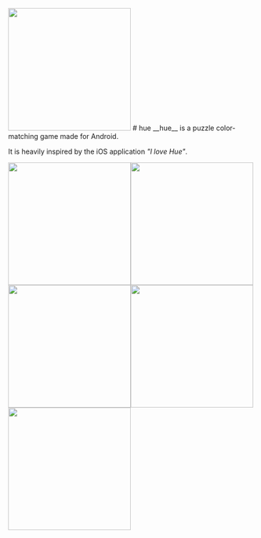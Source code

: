 <img src="http://i64.tinypic.com/xbd1dt.jpg" width="250">
# hue
__hue__ is a puzzle color-matching game made for Android. 

It is heavily inspired by the iOS application _"I love Hue"_. 

<img src="http://i65.tinypic.com/214dyeq.png" width="250"><img src="http://i64.tinypic.com/2yyv8mx.png" width="250">
<img src="http://i67.tinypic.com/144d384.png" width="250"><img src="http://i65.tinypic.com/24npap4.png" width="250">
<img src="http://i68.tinypic.com/10qlwts.png" width="250">
